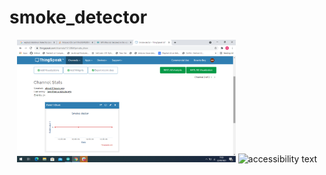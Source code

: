 # smoke_detector
<p align="center">
  <img src="Screenshot (44).png" width="350" title="hover text">
  <img src="your_relative_path_here_number_2_large_name" width="350" alt="accessibility text">
</p>
